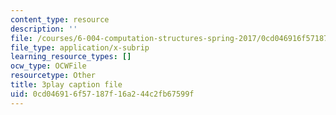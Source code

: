 ```yaml
---
content_type: resource
description: ''
file: /courses/6-004-computation-structures-spring-2017/0cd046916f57187f16a244c2fb67599f_6XV3uLfKzog.srt
file_type: application/x-subrip
learning_resource_types: []
ocw_type: OCWFile
resourcetype: Other
title: 3play caption file
uid: 0cd04691-6f57-187f-16a2-44c2fb67599f
---
```

